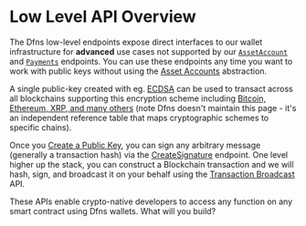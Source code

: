 # Low Level API Overview

The Dfns low-level endpoints expose direct interfaces to our wallet infrastructure for **advanced** use cases not supported by our [`AssetAccount`](../high-level-api-asset-accounts-and-payments/asset-accounts/) and [`Payments`](../high-level-api-asset-accounts-and-payments/payments/) endpoints. You can use these endpoints any time you want to work with public keys without using the [Asset Accounts](broken-reference) abstraction.

A single public-key created with eg. [ECDSA](https://en.wikipedia.org/wiki/Elliptic\_Curve\_Digital\_Signature\_Algorithm) can be used to transact across all blockchains supporting this encryption scheme including [Bitcoin, Ethereum, XRP, and many others](http://ethanfast.com/top-crypto.html) (note Dfns doesn't maintain this page - it's an independent reference table that maps cryptographic schemes to specific chains).

Once you [Create a Public Key](public-keys-1/createpublickey.md), you can sign any arbitrary message (generally a transaction hash) via the [CreateSignature](transaction-execution/createsignature.md) endpoint. One level higher up the stack, you can construct a Blockchain transaction and we will hash, sign, and broadcast it on your behalf using the [Transaction Broadcast ](transaction-execution/broadcasttransaction.md)API. &#x20;

These APIs enable crypto-native developers to access any function on any smart contract using Dfns wallets.  What will you build?&#x20;
